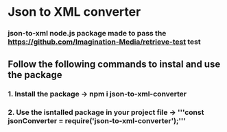 # Json to XML converter

### json-to-xml node.js package made to pass the https://github.com/Imagination-Media/retrieve-test test

## Follow the following commands to instal and use the package

### 1. Install the package -> npm i json-to-xml-converter

### 2. Use the isntalled package in your project file -> '''const jsonConverter = require('json-to-xml-converter');'''
